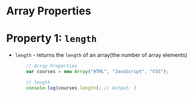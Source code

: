 # Array Properties

# Property 1: `length`
* `length` - returns the `length` of an array(the number of array elements)
    ```js
        // Array Properties
        var courses = new Array("HTML", "JavaScript", "CSS");

        // length
        console.log(courses.length); // Output: 3
    ```